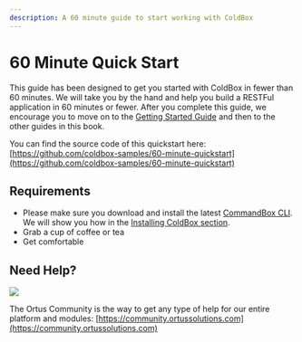 ```yaml
---
description: A 60 minute guide to start working with ColdBox
---
```


# 60 Minute Quick Start

This guide has been designed to get you started with ColdBox in fewer than 60 minutes. We will take you by the hand and help you build a RESTFul application in 60 minutes or fewer. After you complete this guide, we encourage you to move on to the [Getting Started Guide](../../getting-started/getting-started-guide.md) and then to the other guides in this book.

You can find the source code of this quickstart here: [https://github.com/coldbox-samples/60-minute-quickstart](https://github.com/coldbox-samples/60-minute-quickstart)

## Requirements

* Please make sure you download and install the latest [CommandBox CLI](https://www.ortussolutions.com/products/commandbox). We will show you how in the [Installing ColdBox section](installing-coldbox.md).
* Grab a cup of coffee or tea
* Get comfortable

## Need Help?

![](../../.gitbook/assets/ortus-community-square-small.png)

The Ortus Community is the way to get any type of help for our entire platform and modules: [https://community.ortussolutions.com](https://community.ortussolutions.com)
